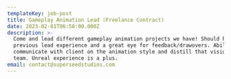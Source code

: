 ```yaml
---
templateKey: job-post
title: Gameplay Animation Lead (Freelance Contract)
date: 2023-02-01T06:58:00.000Z
description: >-
  Come and lead different gameplay animation projects we have! Should have
  previous lead experience and a great eye for feedback/drawovers. Ability to
  communicate with client on the animation style and distill that vision to your
  team. Unreal experience is a plus.
email: contact@superseedstudios.com
---
```


